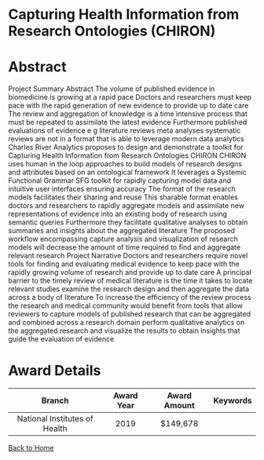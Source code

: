 
Capturing Health Information from Research Ontologies (CHIRON)
==============================================================

# Abstract


Project Summary Abstract The volume of published evidence in biomedicine is growing at a rapid pace Doctors and researchers must keep pace with the rapid generation of new evidence to provide up to date care The review and aggregation of knowledge is a time intensive process that must be repeated to assimilate the latest evidence Furthermore published evaluations of evidence e g literature reviews meta analyses systematic reviews are not in a format that is able to leverage modern data analytics Charles River Analytics proposes to design and demonstrate a toolkit for Capturing Health Information from Research Ontologies CHIRON CHIRON uses human in the loop approaches to build models of research designs and attributes based on an ontological framework It leverages a Systemic Functional Grammar SFG toolkit for rapidly capturing model data and intuitive user interfaces ensuring accuracy The format of the research models facilitates their sharing and reuse This sharable format enables doctors and researchers to rapidly aggregate models and assimilate new representations of evidence into an existing body of research using semantic queries Furthermore they facilitate qualitative analyses to obtain summaries and insights about the aggregated literature The proposed workflow encompassing capture analysis and visualization of research models will decrease the amount of time required to find and aggregate relevant research Project Narrative Doctors and researchers require novel tools for finding and evaluating medical evidence to keep pace with the rapidly growing volume of research and provide up to date care A principal barrier to the timely review of medical literature is the time it takes to locate relevant studies examine the research design and then aggregate the data across a body of literature To increase the efficiency of the review process the research and medical community would benefit from tools that allow reviewers to capture models of published research that can be aggregated and combined across a research domain perform qualitative analytics on the aggregated research and visualize the results to obtain insights that guide the evaluation of evidence  

# Award Details

|Branch|Award Year|Award Amount|Keywords|
| :---: | :---: | :---: | :---: |
|National Institutes of Health|2019|$149,678||
  
  


[Back to Home](https://github.com/chrischow/dod_sbir_awards/Reports/JH/#2409)
